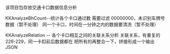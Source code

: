 该项目包存放交通卡口数据信息分析

KKAnalyzeBhCount--统计各个卡口通过数
需要过滤   00000000，未识别车牌号数据（暂不处理）
同一个卡口，时间在一分钟之内的数据要清洗（暂不处理）

KKAnalyzeRelation -- 各个卡口相互之间的关联关系分析
关联关系，有重复的229-229，同一卡扣前后数据都在
把所有的再整合一下，拼接形成一个输出JSON